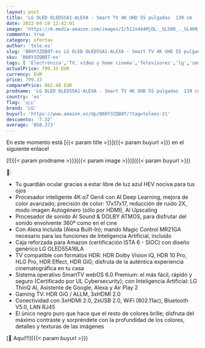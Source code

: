 ```yaml
---
layout: post
title: 'LG OLED OLED55A1-ALEXA - Smart TV 4K UHD 55 pulgadas  139 cm   Inteligencia Artificial  100% HDR  Dolby ATMOS  HDMI 2.0  USB 2.0  Bluetooth 5.0  WiFi'
date: 2022-04-19 12:42:01
image: 'https://m.media-amazon.com/images/I/51Jx444MjDL._SL500_._SL400_.jpg'
comments: true
category: ofertas
author: 'tole.es'
slug: 'B08Y3ZQB8T-es LG OLED OLED55A1-ALEXA - Smart TV 4K UHD 55 pulgadas 139...'
sku: 'B08Y3ZQB8T-es'
tags: [ 'Electrónica','TV, vídeo y home cinema','Televisores','lg','smart','tv','🇪🇸', ]
actualPrice: 799.33 EUR
currency: EUR
price: 799.33
comparePrice: 862.48 EUR
prodname: 'LG OLED OLED55A1-ALEXA - Smart TV 4K UHD 55 pulgadas  139 cm   Inteligencia Artificial  100% HDR  Dolby ATMOS  HDMI 2.0  USB 2.0  Bluetooth 5.0  WiFi'
country: 'es'
flag: '🇪🇸'
brand: 'LG'
buyurl: 'https://www.amazon.es/dp/B08Y3ZQB8T/?tag=tolees-21'
descuento: '7.32'
average: '858.373'
---
```


En este momento está [{{< param title >}}]({{< param buyurl >}}) en el siguiente enlace!

[![{{< param prodname >}}]({{< param image >}})]({{< param buyurl >}})

🔎:

- Tu guardián ocular gracias a estar libre de luz azul HEV nociva para tus ojos
- Procesador inteligente 4K α7 Gen4 con AI Deep Learning, mejora de color avanzado; precisión de color: 17x17x17, reducción de ruido 2X, modo imagen Autogénero (sólo por HDMI), AI Upscaling
- Procesador de sonido AI Sound & DOLBY ATMOS, para disfrutar del sonido envolvente 360º como en el cine
- Con Alexa incluida (Alexa Built-In); mando Magic Control MR21GA necesario para las funciones de Inteligencia Artificial, incluido
- Caja reforzada para Amazon (certificación ISTA 6 - SIOC) con diseño genérico LG OLED55A16LA
- TV compatible con formatos HDR: HDR Dolby Vision IQ, HDR 10 Pro, HLG Pro, HDR Effect, HDR GiG; disfruta de la auténtica experiencia cinematográfica en tu casa
- Sistema operativo SmartTV webOS 6.0 Premium: el más fácil, rápido y seguro (Certificado por UL Cybersecurity); con Inteligencia Artificial: LG ThinQ AI, Asistente de Google, Alexa y Air Play 2
- Gaming TV: HDR GiG / ALLM, 3xHDMI 2.0
- Conectividad con 3xHDMI 2.0, 2xUSB 2.0, WiFi (802.11ac), Bluetooth V5.0, LAN RJ45
- El único negro puro que hace que el resto de colores brille; disfruta del máximo contraste y sorpréndete con la profundidad de los colores, detalles y texturas de las imágenes

[🛒 Aquí!!!]({{< param buyurl >}})
